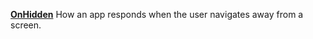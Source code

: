 [**OnHidden**](properties-actions.md) How an app responds when the user navigates away from a screen.
